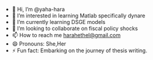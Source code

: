 - 👋 Hi, I’m @yaha-hara
- 👀 I’m interested in learning Matlab specifically dynare
- 🌱 I’m currently learning DSGE models 
- 💞️ I’m looking to collaborate on fiscal policy shocks
- 📫 How to reach me harahethel@gmail.com
- 😄 Pronouns: She,Her
- ⚡ Fun fact: Embarking on the journey of thesis writing.

<!---
yaha-hara/yaha-hara is a ✨ special ✨ repository because its `README.md` (this file) appears on your GitHub profile.
You can click the Preview link to take a look at your changes.
--->
